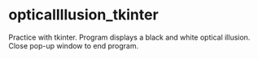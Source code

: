 # opticalIllusion_tkinter
Practice with tkinter. Program displays a black and white optical illusion. Close pop-up window to end program.  
